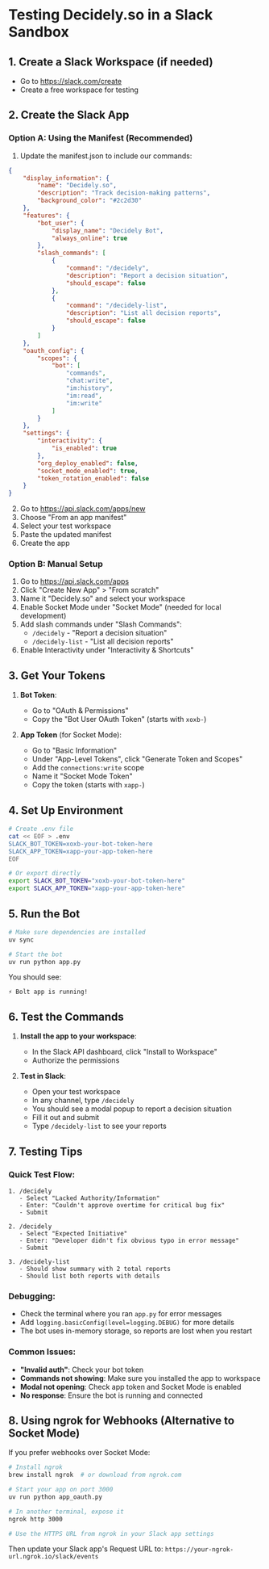 # Testing Decidely.so in a Slack Sandbox

## 1. Create a Slack Workspace (if needed)

- Go to https://slack.com/create
- Create a free workspace for testing

## 2. Create the Slack App

### Option A: Using the Manifest (Recommended)

1. Update the manifest.json to include our commands:

```json
{
    "display_information": {
        "name": "Decidely.so",
        "description": "Track decision-making patterns",
        "background_color": "#2c2d30"
    },
    "features": {
        "bot_user": {
            "display_name": "Decidely Bot",
            "always_online": true
        },
        "slash_commands": [
            {
                "command": "/decidely",
                "description": "Report a decision situation",
                "should_escape": false
            },
            {
                "command": "/decidely-list",
                "description": "List all decision reports",
                "should_escape": false
            }
        ]
    },
    "oauth_config": {
        "scopes": {
            "bot": [
                "commands",
                "chat:write",
                "im:history",
                "im:read",
                "im:write"
            ]
        }
    },
    "settings": {
        "interactivity": {
            "is_enabled": true
        },
        "org_deploy_enabled": false,
        "socket_mode_enabled": true,
        "token_rotation_enabled": false
    }
}
```

2. Go to https://api.slack.com/apps/new
3. Choose "From an app manifest"
4. Select your test workspace
5. Paste the updated manifest
6. Create the app

### Option B: Manual Setup

1. Go to https://api.slack.com/apps
2. Click "Create New App" > "From scratch"
3. Name it "Decidely.so" and select your workspace
4. Enable Socket Mode under "Socket Mode" (needed for local development)
5. Add slash commands under "Slash Commands":
   - `/decidely` - "Report a decision situation"
   - `/decidely-list` - "List all decision reports"
6. Enable Interactivity under "Interactivity & Shortcuts"

## 3. Get Your Tokens

1. **Bot Token**: 
   
   - Go to "OAuth & Permissions"
   - Copy the "Bot User OAuth Token" (starts with `xoxb-`)

2. **App Token** (for Socket Mode):
   
   - Go to "Basic Information"
   - Under "App-Level Tokens", click "Generate Token and Scopes"
   - Add the `connections:write` scope
   - Name it "Socket Mode Token"
   - Copy the token (starts with `xapp-`)

## 4. Set Up Environment

```bash
# Create .env file
cat << EOF > .env
SLACK_BOT_TOKEN=xoxb-your-bot-token-here
SLACK_APP_TOKEN=xapp-your-app-token-here
EOF

# Or export directly
export SLACK_BOT_TOKEN="xoxb-your-bot-token-here"
export SLACK_APP_TOKEN="xapp-your-app-token-here"
```

## 5. Run the Bot

```bash
# Make sure dependencies are installed
uv sync

# Start the bot
uv run python app.py
```

You should see:

```
⚡️ Bolt app is running!
```

## 6. Test the Commands

1. **Install the app to your workspace**:
   
   - In the Slack API dashboard, click "Install to Workspace"
   - Authorize the permissions

2. **Test in Slack**:
   
   - Open your test workspace
   - In any channel, type `/decidely`
   - You should see a modal popup to report a decision situation
   - Fill it out and submit
   - Type `/decidely-list` to see your reports

## 7. Testing Tips

### Quick Test Flow:

```
1. /decidely
   - Select "Lacked Authority/Information"
   - Enter: "Couldn't approve overtime for critical bug fix"
   - Submit

2. /decidely
   - Select "Expected Initiative"  
   - Enter: "Developer didn't fix obvious typo in error message"
   - Submit

3. /decidely-list
   - Should show summary with 2 total reports
   - Should list both reports with details
```

### Debugging:

- Check the terminal where you ran `app.py` for error messages
- Add `logging.basicConfig(level=logging.DEBUG)` for more details
- The bot uses in-memory storage, so reports are lost when you restart

### Common Issues:

- **"Invalid auth"**: Check your bot token
- **Commands not showing**: Make sure you installed the app to workspace
- **Modal not opening**: Check app token and Socket Mode is enabled
- **No response**: Ensure the bot is running and connected

## 8. Using ngrok for Webhooks (Alternative to Socket Mode)

If you prefer webhooks over Socket Mode:

```bash
# Install ngrok
brew install ngrok  # or download from ngrok.com

# Start your app on port 3000
uv run python app_oauth.py

# In another terminal, expose it
ngrok http 3000

# Use the HTTPS URL from ngrok in your Slack app settings
```

Then update your Slack app's Request URL to: `https://your-ngrok-url.ngrok.io/slack/events`